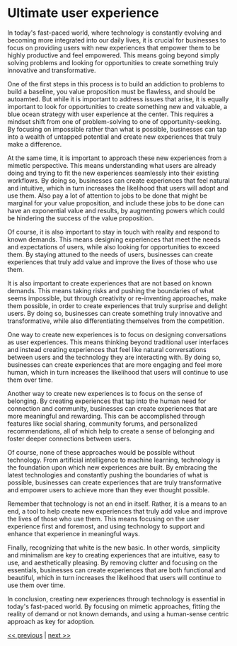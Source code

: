 # Ultimate user experience

In today's fast-paced world, where technology is constantly evolving and becoming more integrated into our daily lives, it is crucial for businesses to focus on providing users with new experiences that empower them to be highly productive and feel empowered. This means going beyond simply solving problems and looking for opportunities to create something truly innovative and transformative.

One of the first steps in this process is to build an addiction to problems to build a baseline, you value proposition must be flawless, and should be autoamted. But while it is important to address issues that arise, it is equally important to look for opportunities to create something new and valuable, a blue ocean strategy with user experience at the center. This requires a mindset shift from one of problem-solving to one of opportunity-seeking. By focusing on impossible rather than what is possible, businesses can tap into a wealth of untapped potential and create new experiences that truly make a difference.

At the same time, it is important to approach these new experiences from a mimetic perspective. This means understanding what users are already doing and trying to fit the new experiences seamlessly into their existing workflows. By doing so, businesses can create experiences that feel natural and intuitive, which in turn increases the likelihood that users will adopt and use them. Also pay a lot of attention to jobs to be done that might be marginal for your value proposition, and include these jobs to be done can have an exponential value and results, by augmenting powers which could be hindering the success of the value proposition.

Of course, it is also important to stay in touch with reality and respond to known demands. This means designing experiences that meet the needs and expectations of users, while also looking for opportunities to exceed them. By staying attuned to the needs of users, businesses can create experiences that truly add value and improve the lives of those who use them.

It is also important to create experiences that are not based on known demands. This means taking risks and pushing the boundaries of what seems impossible, but through creativity or re-inventing approaches,  make them possible, in order to create experiences that truly surprise and delight users. By doing so, businesses can create something truly innovative and transformative, while also differentiating themselves from the competition.

One way to create new experiences is to focus on designing conversations as user experiences. This means thinking beyond traditional user interfaces and instead creating experiences that feel like natural conversations between users and the technology they are interacting with. By doing so, businesses can create experiences that are more engaging and feel more human, which in turn increases the likelihood that users will continue to use them over time.

Another way to create new experiences is to focus on the sense of belonging. By creating experiences that tap into the human need for connection and community, businesses can create experiences that are more meaningful and rewarding. This can be accomplished through features like social sharing, community forums, and personalized recommendations, all of which help to create a sense of belonging and foster deeper connections between users.

Of course, none of these approaches would be possible without technology. From artificial intelligence to machine learning, technology is the foundation upon which new experiences are built. By embracing the latest technologies and constantly pushing the boundaries of what is possible, businesses can create experiences that are truly transformative and empower users to achieve more than they ever thought possible.

Remember that technology is not an end in itself. Rather, it is a means to an end, a tool to help create new experiences that truly add value and improve the lives of those who use them. This means focusing on the user experience first and foremost, and using technology to support and enhance that experience in meaningful ways.

Finally, recognizing that white is the new basic. In other words, simplicity and minimalism are key to creating experiences that are intuitive, easy to use, and aesthetically pleasing. By removing clutter and focusing on the essentials, businesses can create experiences that are both functional and beautiful, which in turn increases the likelihood that users will continue to use them over time.

In conclusion, creating new experiences through technology is essential in today's fast-paced world. By focusing on mimetic approaches, fitting the reality of demand or not known demands, and using a human-sense centric approach as key for adoption.

[<< previous](../chapter-4/8-comprehending_abundance_and_scarcity.md) | [next >>](1-going_out_to_the_streets.md)

